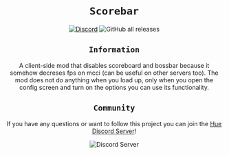 <div align="center">
<center>

# `Scorebar`

[![Discord](https://img.shields.io/discord/1003636176013492285?color=%235865F2&label=Discord&style=for-the-badge)](https://discord.gg/w7PpGax9Bq)
![GitHub all releases](https://img.shields.io/github/downloads/Maximusbarcz/scorebar/total?label=downloads&style=for-the-badge)
## `Information`

A client-side mod that disables scoreboard and bossbar because it somehow decreses fps on mcci (can be useful on other servers too). The mod does not do anything when you load up, only when you open the config screen and turn on the options you can use its functionality.

## `Community`

If you have any questions or want to follow this project you can join the [Hue Discord Server](https://discord.gg/w7PpGax9Bq)!

![Discord Server](https://discordapp.com/api/guilds/1003636176013492285/widget.png?style=banner2)

</center>
</div>

